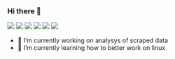 ### Hi there 👋


<img src="{https://img.shields.io/badge/Python-3776AB?style=for-the-badge&logo=python&logoColor=white}" />
<img src="{https://img.shields.io/badge/scikit_learn-F7931E?style=for-the-badge&logo=scikit-learn&logoColor=white}" />
<img src="{https://img.shields.io/badge/Pandas-2C2D72?style=for-the-badge&logo=pandas&logoColor=white}" />
<img src="{https://img.shields.io/badge/PostgreSQL-316192?style=for-the-badge&logo=postgresql&logoColor=white}" />
<img src="{https://img.shields.io/badge/Codewars-B1361E?style=for-the-badge&logo=Codewars&logoColor=white}" />
<img src="{https://github-readme-stats.vercel.app/api/top-langs/?username={Raroog}}" />







- 🔭 I’m currently working on analysys of scraped data
- 🌱 I’m currently learning how to better work on linux

